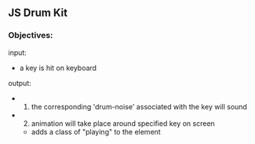 ## JS Drum Kit

### Objectives:
input:
- a key is hit on keyboard

output:
- 1) the corresponding 'drum-noise' associated with the key will sound
- 2) animation will take place around specified key on screen
  - adds a class of "playing" to the element
